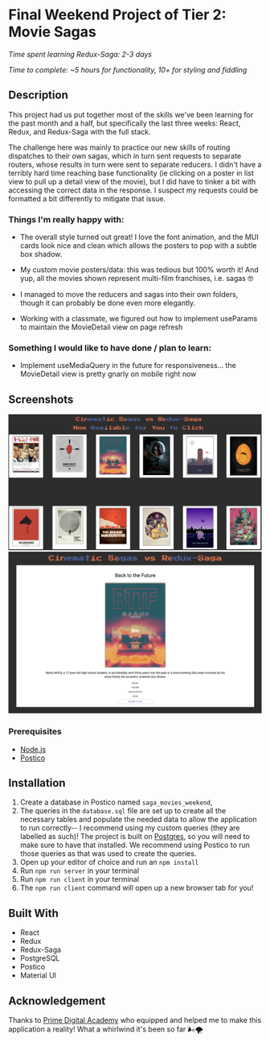 # Final Weekend Project of Tier 2: Movie Sagas

_Time spent learning Redux-Saga: 2-3 days_

_Time to complete: ~5 hours for functionality, 10+ for styling and fiddling_



## Description

This project had us put together most of the skills we've been learning for the past month and a half, but specifically the last three weeks: React, Redux, and Redux-Saga with the full stack.

The challenge here was mainly to practice our new skills of routing dispatches to their own sagas, which in turn sent requests to separate routers, whose results in turn were sent to separate reducers. I didn't have a terribly hard time reaching base functionality (ie clicking on a poster in list view to pull up a detail view of the movie), but I did have to tinker a bit with accessing the correct data in the response. I suspect my requests could be formatted a bit differently to mitigate that issue.
 

### Things I'm really happy with: ###

- The overall style turned out great! I love the font animation, and the MUI cards look nice and clean which allows the posters to pop with a subtle box shadow.

- My custom movie posters/data: this was tedious but 100% worth it! And yup, all the movies shown represent multi-film franchises, i.e. sagas 🤓

- I managed to move the reducers and sagas into their own folders, though it can probably be done even more elegantly.

- Working with a classmate, we figured out how to implement useParams to maintain the MovieDetail view on page refresh 

### Something I would like to have done / plan to learn: ###

- Implement useMediaQuery in the future for responsiveness... the MovieDetail view is pretty gnarly on mobile right now


## Screenshots

![Movie List View](public/images/finalLayout.png?raw=true "Movie List View")
![Movie Detail View](public/images/detail.png?raw=true "Movie Detail View")


### Prerequisites

- [Node.js](https://nodejs.org/en/)
- [Postico](https://eggerapps.at/postico/)

## Installation

1. Create a database in Postico named `saga_movies_weekend`,
2. The queries in the `database.sql` file are set up to create all the necessary tables and populate the needed data to allow the application to run correctly-- I recommend using my custom queries (they are labelled as such)! The project is built on [Postgres](https://www.postgresql.org/download/), so you will need to make sure to have that installed. We recommend using Postico to run those queries as that was used to create the queries. 
3. Open up your editor of choice and run an `npm install`
4. Run `npm run server` in your terminal
5. Run `npm run client` in your terminal
6. The `npm run client` command will open up a new browser tab for you!

## Built With

- React
- Redux
- Redux-Saga
- PostgreSQL
- Postico
- Material UI

## Acknowledgement
Thanks to [Prime Digital Academy](www.primeacademy.io) who equipped and helped me to make this application a reality! What a whirlwind it's been so far 🌬️🌪️
